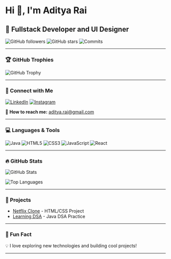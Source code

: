 # Hi 👋, I'm Aditya Rai

## 🚀 Fullstack Developer and UI Designer

![GitHub followers](https://img.shields.io/github/followers/Adirai2901?style=social) 
![GitHub stars](https://img.shields.io/github/stars/Adirai2901?style=social)
![Commits](https://img.shields.io/github/commit-activity/m/Adirai2901/Adirai2901)

---

### 🏆 GitHub Trophies
![GitHub Trophy](https://github-profile-trophy.vercel.app/?username=Adirai2901&theme=onedark)

---

### 🔗 Connect with Me
[![LinkedIn](https://img.shields.io/badge/LinkedIn-0A66C2?style=for-the-badge&logo=linkedin&logoColor=white)](https://www.linkedin.com/in/aditya-rai/) 
[![Instagram](https://img.shields.io/badge/Instagram-E4405F?style=for-the-badge&logo=instagram&logoColor=white)](https://www.instagram.com/aditya_rai/)

📧 **How to reach me:** [aditya.rai@gmail.com](mailto:aditya.rai@gmail.com)

---

### 💻 Languages & Tools
![Java](https://img.shields.io/badge/Java-ED8B00?style=for-the-badge&logo=java&logoColor=white)
![HTML5](https://img.shields.io/badge/HTML5-E34F26?style=for-the-badge&logo=html5&logoColor=white)
![CSS3](https://img.shields.io/badge/CSS3-1572B6?style=for-the-badge&logo=css3&logoColor=white)
![JavaScript](https://img.shields.io/badge/JavaScript-F7DF1E?style=for-the-badge&logo=javascript&logoColor=black)
![React](https://img.shields.io/badge/React-61DAFB?style=for-the-badge&logo=react&logoColor=black)

---

### 🔥 GitHub Stats
![GitHub Stats](https://github-readme-stats.vercel.app/api?username=Adirai2901&show_icons=true&theme=dark)

![Top Languages](https://github-readme-stats.vercel.app/api/top-langs/?username=Adirai2901&layout=compact&theme=dark)

---

### 🚀 Projects
- [Netflix Clone](https://github.com/Adirai2901/netflix-clone) - HTML/CSS Project
- [Learning DSA](https://github.com/Adirai2901/Learning-DSA) - Java DSA Practice

---

### 📌 Fun Fact
💡 I love exploring new technologies and building cool projects!

---
